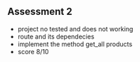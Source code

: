 ## Assessment 2
- project no tested and does not working
- route and its dependecies 
- implement the method get_all products
- score 8/10
